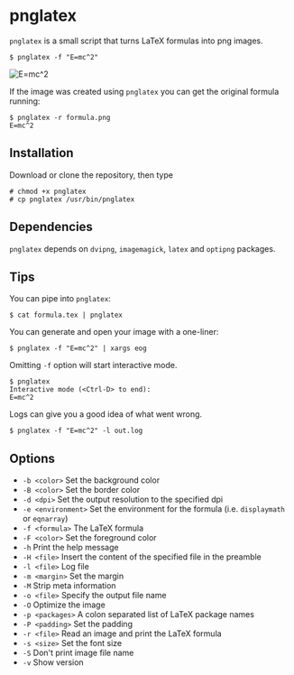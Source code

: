 # pnglatex
`pnglatex` is a small script that turns LaTeX formulas into png images.

    $ pnglatex -f "E=mc^2"

![E=mc^2](https://raw.githubusercontent.com/mneri/pnglatex/master/example.png)

If the image was created using `pnglatex` you can get the original formula running:

    $ pnglatex -r formula.png
    E=mc^2

## Installation
Download or clone the repository, then type

    # chmod +x pnglatex
    # cp pnglatex /usr/bin/pnglatex

## Dependencies
`pnglatex` depends on `dvipng`, `imagemagick`, `latex` and `optipng` packages.

## Tips
You can pipe into `pnglatex`:

    $ cat formula.tex | pnglatex

You can generate and open your image with a one-liner:

    $ pnglatex -f "E=mc^2" | xargs eog

Omitting `-f` option will start interactive mode.

    $ pnglatex
    Interactive mode (<Ctrl-D> to end):
    E=mc^2

Logs can give you a good idea of what went wrong.

    $ pnglatex -f "E=mc^2" -l out.log

## Options
+ `-b <color>` Set the background color
+ `-B <color>` Set the border color
+ `-d <dpi>` Set the output resolution to the specified dpi
+ `-e <environment>` Set the environment for the formula (i.e. `displaymath` or `eqnarray`)
+ `-f <formula>` The LaTeX formula
+ `-F <color>` Set the foreground color
+ `-h` Print the help message
+ `-H <file>` Insert the content of the specified file in the preamble
+ `-l <file>` Log file
+ `-m <margin>` Set the margin
+ `-M` Strip meta information
+ `-o <file>` Specify the output file name
+ `-O` Optimize the image
+ `-p <packages>` A colon separated list of LaTeX package names
+ `-P <padding>` Set the padding
+ `-r <file>` Read an image and print the LaTeX formula
+ `-s <size>` Set the font size
+ `-S` Don't print image file name
+ `-v` Show version
